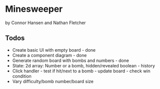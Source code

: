 # Minesweeper

by Connor Hansen and Nathan Fletcher

## Todos

* Create basic UI with empty board - done
* Create a component diagram - done
* Generate random board with bombs and numbers - done
* State: 2d array: Number or a bomb, hidden/revealed boolean - history
* Click handler - test if hit/next to a bomb - update board - check win condition
* Vary difficulty/bomb number/board size
